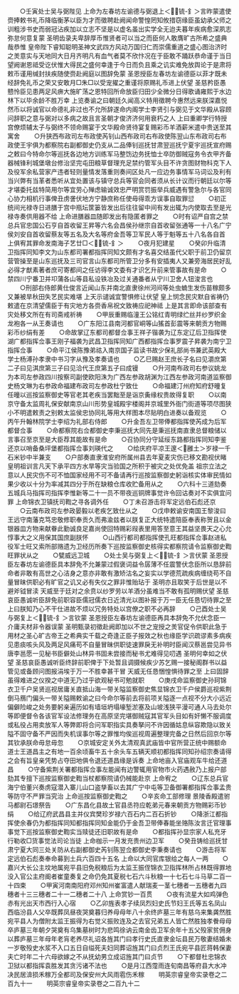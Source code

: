 <!-- { "loadSidebar": true } -->
　　○壬寅处士吴与弼陛见  上命为左春坊左谕德与弼退上＜锍-釒＞言昨蒙遣使赍捧敕书礼币降临衡茅以臣为才而徵聘赴阙闻命警惶罔知攸措窃缘臣虽幼承父师之训粗涉书史而弱冠沾疾加以立志不坚是以虚名虽出实学全无迨夫暮年疾病愈深夙志弥怠何意复蒙  圣明齿录夫卑辞厚币惟贤者可以当之而臣何人敢膺旷古所希之盛典哉恭惟  皇帝陛下睿知聪明圣神文武四方风动万国归仁而崇儒重道之盛心图治济时之羙意实与天地同大日月齐明凡有血气者莫不欣忭况在于臣敢不踊跃恭命谨于当日望阙谢恩祗受讫伏惟大得民之盛何幸逢于今日而负且乘之讥实难免放舆论于是肃将敕币谨用缄封扶疾随使赍赴阙庭以图辞免蒙  圣恩授臣左春坊左谕德臣以菲才既未经辞免礼币之荣又安敢月□朱□以受宠擢之重谨将原赐礼币进上伏望  圣慈矜臣愚戆怜臣见患两足风痹大施旷荡之恩特回所命放臣归田少全微分日得歌诵雍熙于水边林下以毕余龄不胜万幸  上览奏谕之曰朝廷久闻高义特用徵聘今惠然远来朕深嘉悦然币以将诚官以命德礼非过也不允所辞遂命内阁学士李贤引与弼见于文华殿从容顾问辞职之意与弼对以多病之故且言圣朝才俊济济何用衰朽之人  上曰重卿学行特授宫僚烦辅太子与弼终不领命赐宴于文华殿命贤待宴复赐彩币羊酒薪米遣中贵送至其寓舍
　　○升狭西布政司左布政使芮钊山西布政司右布政使陈翌山东布政司右布政使王宇俱为都察院右副都御史仍支从二品俸钊巡抚甘肃翌巡抚宁夏宇巡抚宣府赐之敕曰今特命尔等巡抚各边地方训练军马整饬边务抚恤士卒防御贼寇务令衣甲齐备器械锋利城堡墩台修治坚完屯田粮草督理充足禁约管军头目不许贪图财物科克下人及役军余私营家产违者轻则量情发落重则奏间区处凡一应边务事情军马词讼及利有当兴弊有当革者悉听从宜处置该与镇守总兵等官会同者须从长计议而行朝廷以尔等才堪委托兹特简用尔等宜劳心殚虑输诚效忠严明赏罚振举兵威遇有警急尔与各官同心协力相机行事俾丑虏詟伏地方宁静庶称任使毋得乖方误事自取罪愆
　　○初正统间光禄寺日进膳于宫中瓶坛筐篓皆发出后往往留中间有发出辄为内使取去至是光禄寺奏供用器不给  上命进膳器皿随即发出有隐匿者罪之
　　○时有诏严自宫之禁总兵官忠国公石亨自首收留王昇等六名会昌侯孙继宗自首收留张通等一十八名广宁侯刘安自首收留蔡友等五名及大名等府金吾等卫军民人等于魁等五十八名各自首  上俱宥其罪命发南海子艺廿□＜锍-釒＞
　　○夜月犯建星
　　○癸卯升临清卫指挥同知李文为山东都司署都指挥同知文颇有才名喜交结虽代父职于前卫仍留京营管操至是山东巡抚及三司官言山东都司所管卫分多有安插夷人又兼旁海居民好乱必得才猷素著者庶可寄都间之任访得李文委有才识乞升前来管事故有是命
　　○禁四川宁番卫并卭蒲各山等县私设铁冶及过关通番者从宁川卫舍人钮浚言也
　　○刑部右侍郎黄仕俊言近闻山东并南北直隶徐州河间等处虫蝻生发伤苗稼颇多又兼被旱秋田失艺民实难堪  上天示谴诚宜警惧修让伏望  皇上悯念民灾默自省祷仍敕遣在京清望儒臣于有灾地方各赍香帛祝文致祷应祀神祗  上是其言即命该部查有灾处移文所在有司斋戒祈祷
　　○甲辰重赐临潼王公铭红青明绿纻丝并纱罗织金龙袍各一从王奏请也
　　○广东阳江县南河都官峒等山猺首彭震等来朝贡方物赐彩币纱绢有差
　　○命故掌辽东都司都督佥事王祥子锴袭为辽东定辽后卫指挥使湖广都指挥佥事王刚子福袭为武昌卫指挥同知广西都指挥佥事罗震子昇袭为南宁卫指挥佥事
　　○命平江侯陈豫弟祜入南京国子监读书故少保礼部尚书兼武英殿大学士杨溥孙孝隶中书习字从豫及孝奏请也
　　○乙巳赐赵王庶长子名曰见灂庶第二子曰见淇庶第三子曰见洽代王庶第五子曰成镘
　　○升河南布政司右参议姚龙为本司左参政四川按察司副使欧阳洙为广西左参政胡渊为江西左参政河南道监察御史杨文琳为右参政命福建布政司左参政杜宁致仕
　　○命福建汀州府知府舒曈复任曈以巡按监察御史等官老其老疾当罢黜至是诣京夤缘权贵故得复职
　　○以南京守备太监周礼保安献南京山川形势皇城殿宇楼阁并京城里外衙门街道等项尽图狭小不明遣敕责之别敕太监侯忠协同礼等用大样图本尽贴明白进奏以备观览
　　○丙午升翰林院学士李绍为礼部右侍郎
　　○升金吾左卫带俸都指挥使芮成为后军都督佥事
　　○命都察院右佥都御史李秉巡抚大同先是秉巡抚南直隶总督粮储以言事召至京至是大臣荐其能故有是命
　　○召协同分守延绥东路都指挥同知李鉴还京以哨备桑坪堡都指挥佥事刘瑛代之
　　○给庆府平凉王邃＜雝土＞岁禄一千石米钞中半兼支
　　○户部奏直隶淮安府所属州县去年夏麦灾伤已移文勘视伏睹  皇明祖训言凡天下承平四方水旱等灾当验国之所积于被灾之处优免盖  祖宗立法之意以人民灾伤不可不恤国家经用不可不备请再行巡按监察御史躬诣核实体审民情如果少收以十分为率减其四分于所在缺粮仓库收贮备用从之
　　○六科十三道劾奏五城兵马指挥司指挥李惟新等二十一员不带夜巡铜牌事觉许令回诂奏对不实俱宜问罪  上命锦衣卫镇抚司鞫之寻各调外任
　　○丁未召游击将军定远伯石彪还京
　　○云南布政司左参政晏毅以老疾乞致仕从之
　　○戊申敕谕安南国王黎浚曰王远守南藩克笃忠敬修职奉贡久而弗渝兹者以朕复正大统特遣陪臣奉表称贺且以金银器皿方物来献眷此勤诚良足嘉尚使回特赐彩叚表里用答至意王其益坚畏天之心允惇事大之义用保其国庶副朕怀
　　○山西行都司都指挥使孔旺都指挥佥事赵进私役军士旺又索所部赂遗为卫经历所奏下巡按监察御史核得实都察院请令监察御史鞫旺罪状从之
　　○甓威远卫城
　　○处士吴与弼复上＜锍-釒＞言伏蒙  圣恩授臣左春坊左谕德臣具本辞免不允兼蒙过假褒词益令孱薄不任震警伏念臣所以恳辞前命者非敢有高世之心洁身之意亦非敢有激矫沽名之妄实以学德荒疏疾病缠绕苟不自量冒昧供职必有旷官之讥又必有失仪之罪非惟贻玷于  圣明亦且取笑于后世是以不避斧钺冒渎  天威至于廷对之余贲以纱罗劳以羊酒分虽难当不敢有孤明赐伏望  圣慈哀臣愚诚听臣辞免前职容臣儒冠儒衣日近清光以图补报于万一臣无任恳切待罪之至  上曰朕知乃心不干仕进故不烦以冗务特处以宫僚之职不必再辞
　　○己酉处士吴与弼复上＜锍-釒＞言钦蒙  圣恩授臣左春坊左谕德臣再具本辞免不允伏念臣一介庸夫材非令器误蒙  圣明甄录初徵赴阙即加以不世之宠授之羙官促令供职此急于用材之圣心旷古帝王之希典实千载之奇逢正臣子报效之秋也缘臣学识疏谬素多病疾见患痰咳头风及两足风痛苟不自量冒昧供职徒速罪戾无补明时臣闻汉蔡邕尝见异书唐李邕愿一见秘书臣僻处山林异书固未尝接而秘书尤难得见叨遇  圣明何幸如之伏望  圣慈哀臣愚诚听臣终辞前职俾于下处暂且调摄候疾少苏乞赐一接秘阁群书以益管见或备顾问图报涓埃于万一不胜幸甚干冒  天威无任恳悃惶惧待罪之至  上曰固辞虽得难进之仪揆之中道无乃过乎欲观秘书可勉就职
　　○庚戌命监察御史孙珂锦衣卫千户吴贤巡视居庸关直抵山海一带关隘监察御史焦显锦衣卫千户侯爵巡视紫荆倒马鴈门偏头一带关隘赐敕谕之曰今命尔等前去将前项关隘逐一点视不分大小远近偏僻险峻之处务要躬亲遍历如有墙垣坍塌壕堑淤塞及山坡浅狭平漫可通人马去处尔等即便督令各该官军设法修理务在高原坚完堪御贼寇其官军头目如有奸懒不服调度或私役占用卖放军人等弊即将合问军职指实具奏拏问不许因循姑息纵容欺隐以致关隘不固守备不严因而失机误事尔等之罪惟均俟巡视周遍整理完备之日然后回京尔等其钦承朕命毋怠毋忽
　　○京城安定关外太清观真武庙皆中官所营正统中赐额命道士王道昌主之有地一百余顷畜牛五十余头车五辆天顺初都指挥同知孙绍宗奏请得之会有旨皇亲凭势占夺田地俱令退还道昌缘是诉奏  上命地亩入官庙观车牛给还道昌
　　○守备紫荆关署都指挥佥事左能闻有边警辄用官物市火药遇赦乃上报户部劾其专擅下巡按监察御史鞫当杖都察院请仍械能赴京  上命宥之
　　○辽东总兵官海宁伯董兴奏虏寇潜入寨儿山口盗孳畜以去其广宁中屯等卫备御署都指挥佥事孟贵等防守不严罪当究治  上命巡按监察御史鞫之
　　○辛亥命工部修理  景陵香殿遣驸马都尉石璟祭告
　　○广东昌化县故土官县丞符应乾弟元春来朝贡方物赐彩币钞绢
　　○给辽府武昌县主并仪宾樊珍岁禄六百石内二百石折钞
　　○降浙江都指挥使余春仍为都指挥同知都指挥同知金能仍于金吾卫带俸春能坐赂陈汝言迁官理事事觉下巡按监察御史鞫实当赎徒还旧职故有是命
　　○都指挥孙显宗家人私充牙行勒收□货事觉法司论当徒  上命枷示一月发充贵州边卫军
　　○癸丑铸给巡抚甘肃宁夏大同三处关防从右副都御史芮钊陈翌佥都御史李秉奏请也
　　○游击将军定远伯石彪奏奉命募到土兵六百四十五名  上命以大同官库银给之每人一两
　　○嘉兴大长公主坟地属宛平县旧免税粮后为太监王振侄锦衣卫指挥林所占林既得罪地没入官公主府阍者崔童奏复之命仍免其夏税七石六斗秋粮一十七石七斗马草二百一十四束
　　○甲寅河南南阳府邓州知州崔富遣人献瑞麦一茎七穗者一五穗者九四穗者十三三穗者二十一二穗者二十八  上命赏钞一百贯
　　○夜有流星大如鸡弹色赤有光出天市西行入心宿
　　○乙卯旌表孝子续凤烈妇史氏节妇王氏等五名凤山西临汾县人父卒既葬凤昼夜哭奠暮归养母母年八十余终庐墓三年有慈乌来集龚然胜宛平县人为僧附太监王振得为右觉义振败连及之去官兄弟五人皆亡然胜独孝餋母母卒庐墓三年朝夕哭奠有乌集墓树时为悲鸣徐讷云南金齿卫军余年十五父殁家贫佣身以葬庐墓三年母年老肓老养尽礼诏各旌其门曰孝行史氏直隶金坛县民万敬妻结婚未一岁敬殁史水浆不入口五日自缢死夫妇同葬诏旌其门曰贞烈王氏宛平县匠蒋韩保妻夫亡时年二十六母欲嫁之不从抚幼男立成诏旌其门曰贞节
　　○下都督杜忠锦衣卫狱以都指挥袁胜发其贪污诸不法也
　　○是月江西霪雨连旬南昌等府县大水冲决民居渰损禾稼万全都司及保安州大风雨雹伤禾稼
　　明英宗睿皇帝实录卷之二百九十一
　　明英宗睿皇帝实录卷之二百九十二
